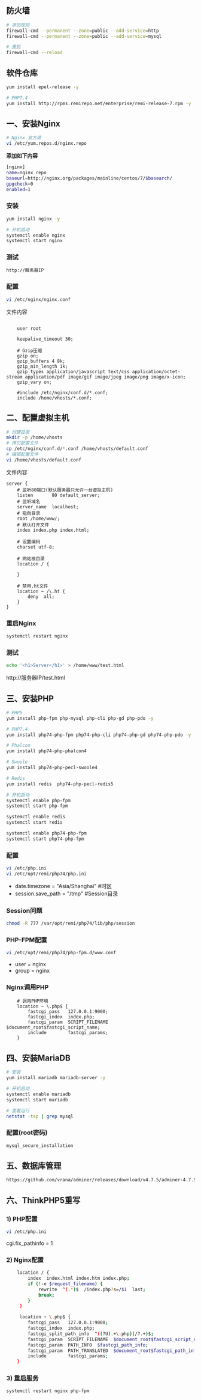 ## 防火墙
```bash
# 添加规则
firewall-cmd --permanent --zone=public --add-service=http
firewall-cmd --permanent --zone=public --add-service=mysql

# 重启
firewall-cmd --reload
```

## 软件仓库
```bash
yum install epel-release -y

# PHP7.4
yum install http://rpms.remirepo.net/enterprise/remi-release-7.rpm -y
```

## 一、安装Nginx
```bash
# Nginx 官方源
vi /etc/yum.repos.d/nginx.repo
```
**添加如下内容**
```bash
[nginx]
name=nginx repo
baseurl=http://nginx.org/packages/mainline/centos/7/$basearch/
gpgcheck=0
enabled=1
```

### 安装
```bash
yum install nginx -y

# 开机启动
systemctl enable nginx
systemctl start nginx
```

### 测试
```bash
http://服务器IP
```

### 配置
```bash
vi /etc/nginx/nginx.conf
```
文件内容
```nginx

	user root

	keepalive_timeout 30;

	# Gzip压缩
	gzip on;
	gzip_buffers 4 8k;
	gzip_min_length 1k;
	gzip_types application/javascript text/css application/octet-stream application/pdf image/gif image/jpeg image/png image/x-icon;
	gzip_vary on;

	#include /etc/nginx/conf.d/*.conf;
	include /home/vhosts/*.conf;
```

## 二、配置虚拟主机
```bash
# 创建目录
mkdir -p /home/vhosts
# 拷贝配置文件
cp /etc/nginx/conf.d/*.conf /home/vhosts/default.conf
# 编辑配置文件
vi /home/vhosts/default.conf
```
文件内容
```nginx
server {
	# 监听80端口(默认服务器只允许一台虚拟主机)
	listen       80 default_server;
	# 监听域名
	server_name  localhost;
	# 指向目录
	root /home/www/;
	# 默认打开文件
	index index.php index.html;

	# 设置编码
	charset utf-8;

	# 网站根目录
	location / {

	}

	# 禁用.ht文件
	location ~ /\.ht {
		deny  all;
	}
}
```
### 重启Nginx
```bash
systemctl restart nginx
```
### 测试
```bash
echo '<h1>Server</h1>' > /home/www/test.html
```
http://服务器IP/test.html

## 三、安装PHP
```bash
# PHP5
yum install php-fpm php-mysql php-cli php-gd php-pdo -y

# PHP7.4
yum install php74-php-fpm php74-php-cli php74-php-gd php74-php-pdo -y

# Phalcon
yum install php74-php-phalcon4

# Swoole
yum install php74-php-pecl-swoole4

# Redis
yum install redis  php74-php-pecl-redis5

# 开机启动
systemctl enable php-fpm
systemctl start php-fpm

systemctl enable redis
systemctl start redis

systemctl enable php74-php-fpm
systemctl start php74-php-fpm
```

### 配置
```bash
vi /etc/php.ini
vi /etc/opt/remi/php74/php.ini
```
- date.timezone = "Asia/Shanghai"	#时区
- session.save_path = "/tmp"	#Session目录

### Session问题
```bash
chmod -R 777 /var/opt/remi/php74/lib/php/session
```

### PHP-FPM配置
```bash
vi /etc/opt/remi/php74/php-fpm.d/www.conf
```
- user = nginx
- group = nginx

### Nginx调用PHP
```nginx
	# 调用PHP环境
	location ~ \.php$ {
		fastcgi_pass   127.0.0.1:9000;
		fastcgi_index  index.php;
		fastcgi_param  SCRIPT_FILENAME  $document_root$fastcgi_script_name;
		include        fastcgi_params;
	}
```

## 四、安装MariaDB
```bash
# 安装
yum install mariadb mariadb-server -y

# 开机启动
systemctl enable mariadb
systemctl start mariadb

# 查看运行
netstat -tap | grep mysql
```

### 配置(root密码)
```bash
mysql_secure_installation
```

## 五、数据库管理
```bash
https://github.com/vrana/adminer/releases/download/v4.7.5/adminer-4.7.5.php
```

## 六、ThinkPHP5重写
### 1) PHP配置
```bash
vi /etc/php.ini
```
cgi.fix_pathinfo = 1
### 2) Nginx配置
```bash
    location / {
        index  index.html index.htm index.php;
        if (!-e $request_filename) {
            rewrite  ^(.*)$  /index.php?s=/$1  last;
            break;
        }
     }

     location ~ \.php$ {
        fastcgi_pass   127.0.0.1:9000;
        fastcgi_index  index.php;
        fastcgi_split_path_info  ^((?U).+\.php)(/?.+)$;
        fastcgi_param  SCRIPT_FILENAME  $document_root$fastcgi_script_name;
        fastcgi_param  PATH_INFO  $fastcgi_path_info;
        fastcgi_param  PATH_TRANSLATED  $document_root$fastcgi_path_info;
        include        fastcgi_params;
    }
```
### 3) 重启服务
```bash
systemctl restart nginx php-fpm
```

